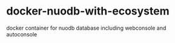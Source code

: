 docker-nuodb-with-ecosystem
===========================

docker container for nuodb database including webconsole and autoconsole
